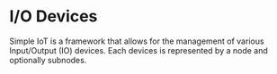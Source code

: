 # I/O Devices

Simple IoT is a framework that allows for the management of various Input/Output
(IO) devices. Each devices is represented by a node and optionally subnodes.
